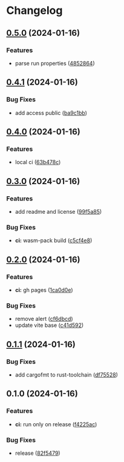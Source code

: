 # Changelog

## [0.5.0](https://github.com/scuderia-fe/docx-to-html/compare/v0.4.1...v0.5.0) (2024-01-16)


### Features

* parse run properties ([4852864](https://github.com/scuderia-fe/docx-to-html/commit/48528649b191807ea39ba89f97e6c2d786e6558c))

## [0.4.1](https://github.com/scuderia-fe/docx-to-html/compare/v0.4.0...v0.4.1) (2024-01-16)


### Bug Fixes

* add access public ([ba9c1bb](https://github.com/scuderia-fe/docx-to-html/commit/ba9c1bb1d0d67369138203bb0d7f6b002dce21e2))

## [0.4.0](https://github.com/scuderia-fe/docx-to-html/compare/v0.3.0...v0.4.0) (2024-01-16)


### Features

* local ci ([63b478c](https://github.com/scuderia-fe/docx-to-html/commit/63b478ca0e3f6f43245a041087dd6616519e5b20))

## [0.3.0](https://github.com/scuderia-fe/docx-to-html/compare/v0.2.0...v0.3.0) (2024-01-16)


### Features

* add readme and license ([99f5a85](https://github.com/scuderia-fe/docx-to-html/commit/99f5a8598260e7236f6e50fa7edd71e4e0389064))


### Bug Fixes

* **ci:** wasm-pack build ([c5cf4e8](https://github.com/scuderia-fe/docx-to-html/commit/c5cf4e8d0ac04f16e8a3dc5ee21c8805017634f5))

## [0.2.0](https://github.com/scuderia-fe/docx-to-html/compare/v0.1.1...v0.2.0) (2024-01-16)


### Features

* **ci:** gh pages ([1ca0d0e](https://github.com/scuderia-fe/docx-to-html/commit/1ca0d0ed039a7c4aae90165178d7ca9ff92ae6e8))


### Bug Fixes

* remove alert ([cf6dbcd](https://github.com/scuderia-fe/docx-to-html/commit/cf6dbcd02e28bbc24c6b4073e17169e115a565c6))
* update vite base ([c41d592](https://github.com/scuderia-fe/docx-to-html/commit/c41d5920fccd19afe103c473ed36a17e53a1d15c))

## [0.1.1](https://github.com/scuderia-fe/docx-to-html/compare/v0.1.0...v0.1.1) (2024-01-16)


### Bug Fixes

* add cargofmt to rust-toolchain ([df75528](https://github.com/scuderia-fe/docx-to-html/commit/df755289217c4c0f34e8ede416b8d11a48d443ad))

## 0.1.0 (2024-01-16)


### Features

* **ci:** run only on release ([f4225ac](https://github.com/scuderia-fe/docx-to-html/commit/f4225ac4ec5933976df47f4c31bc0562d476908c))


### Bug Fixes

* release ([82f5479](https://github.com/scuderia-fe/docx-to-html/commit/82f5479204fb028b3971c6adb9f6291d776c9b1c))
